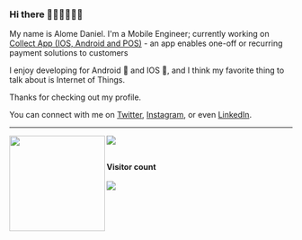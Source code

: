 ### Hi there 👋🏾👋🏽👋🏽

My name is Alome Daniel. I'm a Mobile Engineer; currently working on [Collect App (IOS, Android and POS)](https://collect.africa) - an app enables one-off or recurring payment solutions to customers 

I enjoy developing for Android 🤖 and IOS , and I think my favorite thing to talk about is Internet of Things. 

Thanks for checking out my profile.

You can connect with me on [Twitter](https://twitter.com/Astrocodr), [Instagram](https://www.instagram.com/astro_codr/), or even [LinkedIn](https://www.linkedin.com/in/alomedaniel/).

---

<div>
  <img height="170" align="left" src="https://github-readme-stats.vercel.app/api?username=alome007&count_private=true&include_all_commits=true" />
  <img src="https://github-readme-stats.vercel.app/api/top-langs/?username=alome007&layout=compact" />
</div>

<br/>
<p align="left"> 
  <b>Visitor count</b><br/>
  <br/>
  <img src="https://profile-counter.glitch.me/alome007/count.svg" />
</p>
